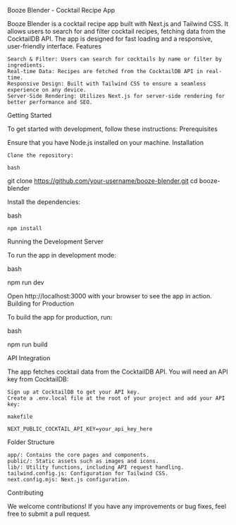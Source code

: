Booze Blender - Cocktail Recipe App

Booze Blender is a cocktail recipe app built with Next.js and Tailwind CSS. It allows users to search for and filter cocktail recipes, fetching data from the CocktailDB API. The app is designed for fast loading and a responsive, user-friendly interface.
Features

    Search & Filter: Users can search for cocktails by name or filter by ingredients.
    Real-time Data: Recipes are fetched from the CocktailDB API in real-time.
    Responsive Design: Built with Tailwind CSS to ensure a seamless experience on any device.
    Server-Side Rendering: Utilizes Next.js for server-side rendering for better performance and SEO.

Getting Started

To get started with development, follow these instructions:
Prerequisites

Ensure that you have Node.js installed on your machine.
Installation

    Clone the repository:

    bash

git clone https://github.com/your-username/booze-blender.git
cd booze-blender

Install the dependencies:

bash

    npm install

Running the Development Server

To run the app in development mode:

bash

npm run dev

Open http://localhost:3000 with your browser to see the app in action.
Building for Production

To build the app for production, run:

bash

npm run build

API Integration

The app fetches cocktail data from the CocktailDB API. You will need an API key from CocktailDB:

    Sign up at CocktailDB to get your API key.
    Create a .env.local file at the root of your project and add your API key:

    makefile

    NEXT_PUBLIC_COCKTAIL_API_KEY=your_api_key_here

Folder Structure

    app/: Contains the core pages and components.
    public/: Static assets such as images and icons.
    lib/: Utility functions, including API request handling.
    tailwind.config.js: Configuration for Tailwind CSS.
    next.config.mjs: Next.js configuration.

Contributing

We welcome contributions! If you have any improvements or bug fixes, feel free to submit a pull request.
